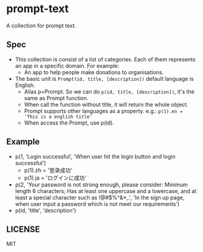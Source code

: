 # prompt-text
A collection for prompt text.

## Spec

- This collection is consist of a list of categories. Each of them represents an app in a specific domain. For example:
  - An app to help people make donations to organisations.
- The basic unit is `Prompt(id, title, [description])` default language is English. 
  - Alias p=Prompt. So we can do `p(id, title, [description])`, it's the same as Prompt function.
  - When call the function without title, it will return the whole object.
  - Prompt supports other languages as a property. e.g.: `p(1).en = 'This is a english title'`
  - When access the Prompt, use p(id).

## Example

- p(1, 'Login successful', 'When user hit the login button and login successful')
  - p(1).zh = '登录成功'
  - p(1).ja = 'ログインに成功'
- p(2, 'Your password is not strong enough, please consider: Minimum length 6 characters; Has at least one uppercase and a lowercase, and at least a special character such as !@#$%^&*,.', 'In the sign up page, when user input a password which is not meet our requirements')
- p(id, 'title', 'description')

## LICENSE

MIT
